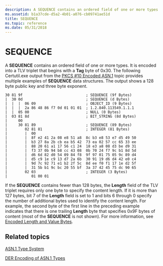 ```yaml
---
description: A SEQUENCE contains an ordered field of one or more types.
ms.assetid: b1a37cde-d5a2-4b01-a076-cb09741ae51d
title: SEQUENCE
ms.topic: reference
ms.date: 05/31/2018
---
```


# SEQUENCE

A **SEQUENCE** contains an ordered field of one or more types. It is encoded into a TLV triplet that begins with a **Tag** byte of 0x30. The following Certutil.exe output from the [PKCS \#10 Encoded ASN.1](pkcs--10-encoded-asn-1.md) topic provides multiple examples of **SEQUENCE** data structures. The output shows a 128 byte public key and three byte exponent.

``` syntax
30 81 9f                             ; SEQUENCE (9f Bytes)
|  30 0d                             ; SEQUENCE (d Bytes)
|  |  |  06 09                       ; OBJECT_ID (9 Bytes)
|  |  |  2a 86 48 86 f7 0d 01 01 01  ; 1.2.840.113549.1.1.1 
|  |  05 00                          ; NULL (0 Bytes)
|  03 81 8d                          ; BIT_STRING (8d Bytes)
|     00
|     30 81 89                       ; SEQUENCE (89 Bytes)
|        02 81 81                    ; INTEGER (81 Bytes)
|        |  00
|        |  8f e2 41 2a 08 e8 51 a8  8c b3 e8 53 e7 d5 49 50
|        |  b3 27 8a 2b cb ea b5 42  73 ea 02 57 cc 65 33 ee
|        |  88 20 61 a1 17 56 c1 24  18 e3 a8 08 d3 be d9 31
|        |  f3 37 0b 94 b8 cc 43 08  0b 70 24 f7 9c b1 8d 5d
|        |  d6 6d 82 d0 54 09 84 f8  9f 97 01 75 05 9c 89 d4
|        |  d5 c9 1e c9 13 d7 2a 6b  30 91 19 d6 d4 42 e0 c4
|        |  9d 7c 92 71 e1 b2 2f 5c  8d ee f0 f1 17 1e d2 5f
|        |  31 5b b1 9c bc 20 55 bf  3a 37 42 45 75 dc 90 65
|        02 03                       ; INTEGER (3 Bytes)
|           01 00 01
```

If the **SEQUENCE** contains fewer than 128 bytes, the **Length** field of the TLV triplet requires only one byte to specify the content length. If it is more than 127 bytes, bit 7 of the **Length** field is set to 1 and bits 6 through 0 specify the number of additional bytes used to identify the content length. For example, the second byte of the first line in the preceding example indicates that there is one trailing **Length** byte that specifies 0x9F bytes of content (most of the **SEQUENCE** is not shown). For more information, see [Encoded Length and Value Bytes](about-encoded-length-and-value-bytes.md).

## Related topics

<dl> <dt>

[ASN.1 Type System](about-asn-1-type-system.md)
</dt> <dt>

[DER Encoding of ASN.1 Types](about-der-encoding-of-asn-1-types.md)
</dt> </dl>

 

 



